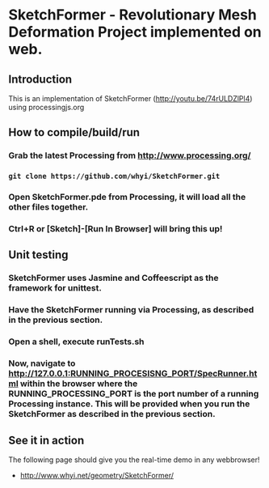 # SketchFormer - Revolutionary Mesh Deformation Project implemented on web.

## Introduction
This is an implementation of SketchFormer (http://youtu.be/74rULDZlPl4) using processingjs.org

## How to compile/build/run
### Grab the latest Processing from http://www.processing.org/
### ```git clone https://github.com/whyi/SketchFormer.git```
### Open SketchFormer.pde from Processing, it will load all the other files together.
### Ctrl+R or [Sketch]-[Run In Browser] will bring this up!

## Unit testing
### SketchFormer uses Jasmine and Coffeescript as the framework for unittest.
### Have the SketchFormer running via Processing, as described in the previous section.
### Open a shell, execute runTests.sh
### Now, navigate to http://127.0.0.1:RUNNING_PROCESISNG_PORT/SpecRunner.html within the browser where the RUNNING_PROCESSING_PORT is the port number of a running Processing instance. This will be provided when you run the SketchFormer as described in the previous section.

## See it in action
The following page should give you the real-time demo in any webbrowser!
* http://www.whyi.net/geometry/SketchFormer/
